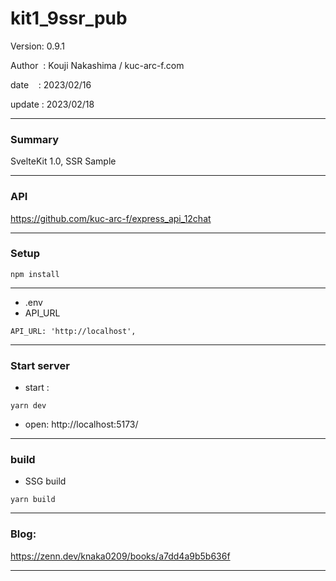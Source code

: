 ﻿# kit1_9ssr_pub

 Version: 0.9.1

 Author  : Kouji Nakashima / kuc-arc-f.com

 date    : 2023/02/16

 update  : 2023/02/18 
 
***
### Summary

SvelteKit 1.0, SSR Sample

***
### API

https://github.com/kuc-arc-f/express_api_12chat


***
### Setup

```
npm install
```
***
* .env
* API_URL

```
API_URL: 'http://localhost',
```

***
### Start server
* start :

```
yarn dev
```

* open: http://localhost:5173/

***
### build

* SSG build

```
yarn build
```

***
### Blog:

https://zenn.dev/knaka0209/books/a7dd4a9b5b636f

***
